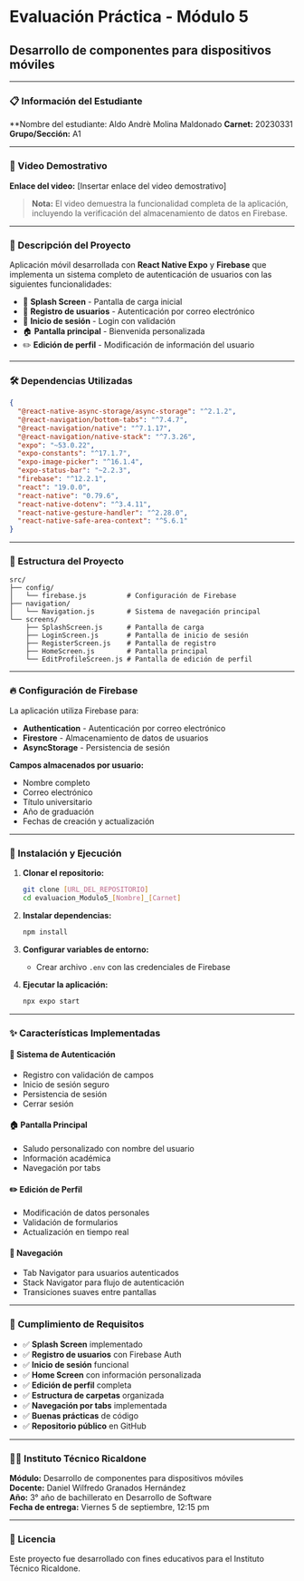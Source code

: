 # Evaluación Práctica - Módulo 5
## Desarrollo de componentes para dispositivos móviles

---

### 📋 Información del Estudiante

**Nombre del estudiante: Aldo Andrè Molina Maldonado 
**Carnet:** 20230331  
**Grupo/Sección:** A1 

---

### 🎥 Video Demostrativo

**Enlace del video:** [Insertar enlace del video demostrativo]

> **Nota:** El video demuestra la funcionalidad completa de la aplicación, incluyendo la verificación del almacenamiento de datos en Firebase.

---

### 📱 Descripción del Proyecto

Aplicación móvil desarrollada con **React Native Expo** y **Firebase** que implementa un sistema completo de autenticación de usuarios con las siguientes funcionalidades:

- 🚀 **Splash Screen** - Pantalla de carga inicial
- 👤 **Registro de usuarios** - Autenticación por correo electrónico
- 🔑 **Inicio de sesión** - Login con validación
- 🏠 **Pantalla principal** - Bienvenida personalizada
- ✏️ **Edición de perfil** - Modificación de información del usuario

---

### 🛠 Dependencias Utilizadas

```json
{
  "@react-native-async-storage/async-storage": "^2.1.2",
  "@react-navigation/bottom-tabs": "^7.4.7",
  "@react-navigation/native": "^7.1.17",
  "@react-navigation/native-stack": "^7.3.26",
  "expo": "~53.0.22",
  "expo-constants": "^17.1.7",
  "expo-image-picker": "^16.1.4",
  "expo-status-bar": "~2.2.3",
  "firebase": "^12.2.1",
  "react": "19.0.0",
  "react-native": "0.79.6",
  "react-native-dotenv": "^3.4.11",
  "react-native-gesture-handler": "^2.28.0",
  "react-native-safe-area-context": "^5.6.1"
}
```

---

### 📁 Estructura del Proyecto

```
src/
├── config/
│   └── firebase.js          # Configuración de Firebase
├── navigation/
│   └── Navigation.js        # Sistema de navegación principal
└── screens/
    ├── SplashScreen.js      # Pantalla de carga
    ├── LoginScreen.js       # Pantalla de inicio de sesión
    ├── RegisterScreen.js    # Pantalla de registro
    ├── HomeScreen.js        # Pantalla principal
    └── EditProfileScreen.js # Pantalla de edición de perfil
```

---

### 🔥 Configuración de Firebase

La aplicación utiliza Firebase para:

- **Authentication** - Autenticación por correo electrónico
- **Firestore** - Almacenamiento de datos de usuarios
- **AsyncStorage** - Persistencia de sesión

**Campos almacenados por usuario:**
- Nombre completo
- Correo electrónico
- Título universitario
- Año de graduación
- Fechas de creación y actualización

---

### 🚀 Instalación y Ejecución

1. **Clonar el repositorio:**
   ```bash
   git clone [URL_DEL_REPOSITORIO]
   cd evaluacion_Modulo5_[Nombre]_[Carnet]
   ```

2. **Instalar dependencias:**
   ```bash
   npm install
   ```

3. **Configurar variables de entorno:**
   - Crear archivo `.env` con las credenciales de Firebase
   
4. **Ejecutar la aplicación:**
   ```bash
   npx expo start
   ```

---

### ✨ Características Implementadas

#### 🔐 Sistema de Autenticación
- Registro con validación de campos
- Inicio de sesión seguro
- Persistencia de sesión
- Cerrar sesión

#### 🏠 Pantalla Principal
- Saludo personalizado con nombre del usuario
- Información académica
- Navegación por tabs

#### ✏️ Edición de Perfil
- Modificación de datos personales
- Validación de formularios
- Actualización en tiempo real

#### 📱 Navegación
- Tab Navigator para usuarios autenticados
- Stack Navigator para flujo de autenticación
- Transiciones suaves entre pantallas

---

### 🎯 Cumplimiento de Requisitos

- ✅ **Splash Screen** implementado
- ✅ **Registro de usuarios** con Firebase Auth
- ✅ **Inicio de sesión** funcional
- ✅ **Home Screen** con información personalizada
- ✅ **Edición de perfil** completa
- ✅ **Estructura de carpetas** organizada
- ✅ **Navegación por tabs** implementada
- ✅ **Buenas prácticas** de código
- ✅ **Repositorio público** en GitHub

---

### 👨‍🏫 Instituto Técnico Ricaldone

**Módulo:** Desarrollo de componentes para dispositivos móviles  
**Docente:** Daniel Wilfredo Granados Hernández  
**Año:** 3° año de bachillerato en Desarrollo de Software  
**Fecha de entrega:** Viernes 5 de septiembre, 12:15 pm

---

### 📄 Licencia

Este proyecto fue desarrollado con fines educativos para el Instituto Técnico Ricaldone.

